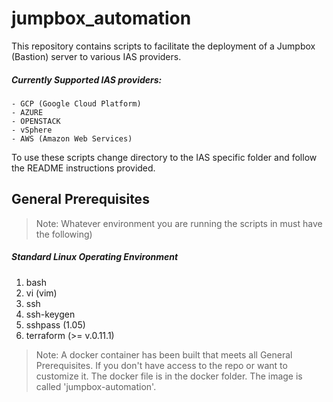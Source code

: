 # jumpbox_automation #

This repository contains scripts to facilitate the deployment of a Jumpbox (Bastion) server to various IAS providers.

  ##### Currently Supported IAS providers:
    - GCP (Google Cloud Platform)
    - AZURE
    - OPENSTACK
    - vSphere
    - AWS (Amazon Web Services)

To use these scripts change directory to the IAS specific folder and follow the README instructions provided.

## General Prerequisites ##
> Note: Whatever environment you are running the scripts in must have the following)

##### Standard Linux Operating Environment

  1. bash
  2. vi (vim)
  3. ssh
  4. ssh-keygen
  5. sshpass (1.05)
  6. terraform (>= v.0.11.1)

>Note: A docker container has been built that meets all General Prerequisites. If you
don't have access to the repo or want to customize it. The docker file is in the docker folder.
The image is called 'jumpbox-automation'.
